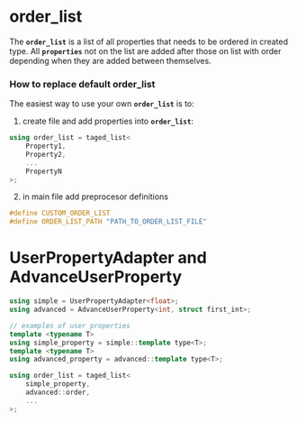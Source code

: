 # order_list

The **`order_list`** is a list of all properties that needs to be ordered in created type.
All **`properties`** not on the list are added after those on list with order depending when they are added between themselves.

### How to replace default order_list
The easiest way to use your own **`order_list`** is to:
1. create file and add properties into **`order_list`**:

```cpp
using order_list = taged_list<
    Property1,
    Property2,
    ...
    PropertyN
>;
```

2. in main file add preprocesor definitions

```cpp
#define CUSTOM_ORDER_LIST
#define ORDER_LIST_PATH "PATH_TO_ORDER_LIST_FILE"
```

# UserPropertyAdapter and AdvanceUserProperty

```cpp
using simple = UserPropertyAdapter<float>;
using advanced = AdvanceUserProperty<int, struct first_int>;

// examples of user properties
template <typename T>
using simple_property = simple::template type<T>;
template <typename T>
using advanced_property = advanced::template type<T>;

using order_list = taged_list<
    simple_property,
    advanced::order,
    ...
>;
```
